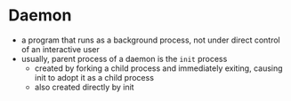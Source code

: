 # Daemon
- a program that runs as a background process, not under direct control of an interactive user
- usually, parent process of a daemon is the `init` process
  - created by forking a child process and immediately exiting, causing init to adopt it as a child process
  - also created directly by init

